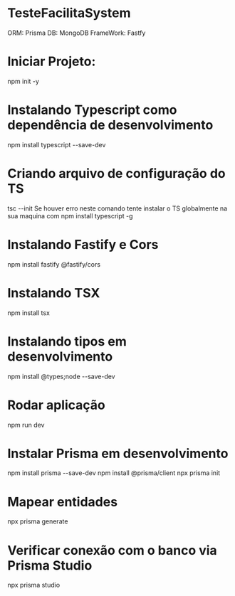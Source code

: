 # TesteFacilitaSystem

ORM: Prisma
DB: MongoDB
FrameWork: Fastfy

# Iniciar Projeto:
npm init -y
​
# Instalando Typescript como dependência de desenvolvimento
npm install typescript --save-dev
​
# Criando arquivo de configuração do TS
tsc --init
​Se houver erro neste comando tente instalar o TS globalmente na sua maquina com
npm install typescript -g
​
# Instalando Fastify e Cors
npm install fastify @fastify/cors
​
# Instalando TSX
npm install tsx
​
# Instalando tipos em desenvolvimento
npm install @types;node --save-dev
​
# Rodar aplicação
npm run dev
​
# Instalar Prisma em desenvolvimento
npm install prisma --save-dev
npm install @prisma/client
npx prisma init
​
# Mapear entidades
npx prisma generate
​
# Verificar conexão com o banco via Prisma Studio
npx prisma studio
